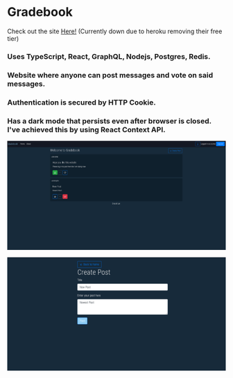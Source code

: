 # Gradebook
Check out the site [Here!](https://www.gradebook-web.com/) (Currently down due to heroku removing their free tier)

### Uses TypeScript, React, GraphQL, Nodejs, Postgres, Redis. 

### Website where anyone can post messages and vote on said messages. 

### Authentication is secured by HTTP Cookie.

### Has a dark mode that persists even after browser is closed. I've achieved this by using React Context API. 

![alt text](https://raw.githubusercontent.com/Telakshan/Gradebook-2.0/main/Gradebook-Server/Photos/gradebook-1.png)

![alt text](https://raw.githubusercontent.com/Telakshan/Gradebook-2.0/main/Gradebook-Server/Photos/gradebook-2.png)

